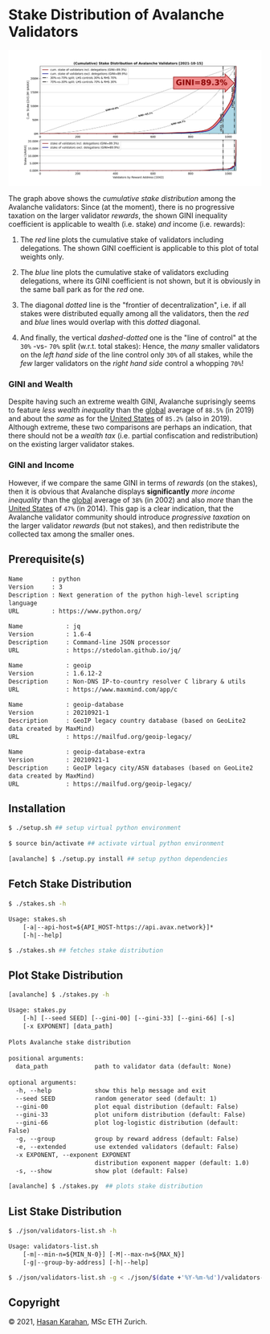 # Stake Distribution of Avalanche Validators

![](./image/2021-10-15G.svg)

The graph above shows the *cumulative stake distribution* among the Avalanche validators: Since (at the moment), there is no progressive taxation on the larger validator *rewards*, the shown GINI inequality coefficient is applicable to wealth (i.e. stake) *and* income (i.e. rewards):

1. The *red* line plots the cumulative stake of validators including delegations. The shown GINI coefficient is applicable to this plot of total weights only.

2. The *blue* line plots the cumulative stake of validators excluding delegations, where its GINI coefficient is not shown, but it is obviously in the same ball park as for the *red* one.

3. The diagonal *dotted* line is the "frontier of decentralization", i.e. if all stakes were distributed equally among all the validators, then the *red* and *blue* lines would overlap with this *dotted* diagonal.

4. And finally, the vertical *dashed-dotted* one is the "line of control" at the `30%` -vs- `70%` split (w.r.t. total stakes): Hence, the *many* smaller validators on the *left hand side* of the line control only `30%` of all stakes, while the *few* larger validators on the *right hand side* control a whopping `70%`!


### GINI and Wealth

Despite having such an extreme wealth GINI, Avalanche suprisingly seems to feature *less wealth inequality* than the [global][gini-wealth] average of `88.5%` (in 2019) and about the *same* as for the [United States][gini-wealth] of `85.2%` (also in 2019). Although extreme, these two comparisons are perhaps an indication, that there should not be a *wealth tax* (i.e. partial confiscation and redistribution) on the existing larger validator stakes.

[gini-wealth]: https://en.wikipedia.org/wiki/List_of_countries_by_wealth_inequality

### GINI and Income

However, if we compare the same GINI in terms of *rewards* (on the stakes), then it is obvious that Avalanche displays __significantly__ *more income inequality* than the [global][gini-income] average of `38%` (in 2002) and also *more* than the [United States][gini-income] of `47%` (in 2014). This gap is a clear indication, that the Avalanche validator community should introduce *progressive taxation* on the larger validator *rewards* (but not stakes), and then redistribute the collected tax among the smaller ones.

[gini-income]: https://en.wikipedia.org/wiki/List_of_countries_by_income_equality


## Prerequisite(s)

```
Name        : python
Version     : 3
Description : Next generation of the python high-level scripting language
URL         : https://www.python.org/
```

```
Name            : jq
Version         : 1.6-4
Description     : Command-line JSON processor
URL             : https://stedolan.github.io/jq/
```

```
Name            : geoip
Version         : 1.6.12-2
Description     : Non-DNS IP-to-country resolver C library & utils
URL             : https://www.maxmind.com/app/c
```

```
Name            : geoip-database
Version         : 20210921-1
Description     : GeoIP legacy country database (based on GeoLite2 data created by MaxMind)
URL             : https://mailfud.org/geoip-legacy/
```

```
Name            : geoip-database-extra
Version         : 20210921-1
Description     : GeoIP legacy city/ASN databases (based on GeoLite2 data created by MaxMind)
URL             : https://mailfud.org/geoip-legacy/
```

## Installation

```sh
$ ./setup.sh ## setup virtual python environment
```

```sh
$ source bin/activate ## activate virtual python environment
```

```sh
[avalanche] $ ./setup.py install ## setup python dependencies
```

## Fetch Stake Distribution

```sh
$ ./stakes.sh -h
```
```
Usage: stakes.sh
    [-a|--api-host=${API_HOST-https://api.avax.network}]*
    [-h|--help]
```

```sh
$ ./stakes.sh ## fetches stake distribution
```

## Plot Stake Distribution

```sh
[avalanche] $ ./stakes.py -h
```
```
Usage: stakes.py
    [-h] [--seed SEED] [--gini-00] [--gini-33] [--gini-66] [-s]
    [-x EXPONENT] [data_path]

Plots Avalanche stake distribution

positional arguments:
  data_path             path to validator data (default: None)

optional arguments:
  -h, --help            show this help message and exit
  --seed SEED           random generator seed (default: 1)
  --gini-00             plot equal distribution (default: False)
  --gini-33             plot uniform distribution (default: False)
  --gini-66             plot log-logistic distribution (default: False)
  -g, --group           group by reward address (default: False)
  -e, --extended        use extended validators (default: False)
  -x EXPONENT, --exponent EXPONENT
                        distribution exponent mapper (default: 1.0)
  -s, --show            show plot (default: False)
```

```sh
[avalanche] $ ./stakes.py  ## plots stake distribution
```

## List Stake Distribution

```sh
$ ./json/validators-list.sh -h
```
```
Usage: validators-list.sh
    [-m|--min-n=${MIN_N-0}] [-M|--max-n=${MAX_N}]
    [-g|--group-by-address] [-h|--help]
```

```sh
$ ./json/validators-list.sh -g < ./json/$(date +'%Y-%m-%d')/validators-ext.json
```

## Copyright

 © 2021, [Hasan Karahan](mailto:avalanche@blackhan.com), MSc ETH Zurich.
